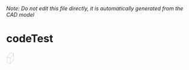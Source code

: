 ###### Note: Do not edit this file directly, it is automatically generated from the CAD model

# codeTest

![](/project.svg)

